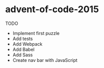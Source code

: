 # advent-of-code-2015

TODO
* Implement first puzzle
* Add tests
* Add Webpack
* Add Babel
* Add Sass
* Create nav bar with JavaScript 
